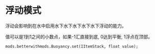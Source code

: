# 浮动模式

浮动会影响到在水中启用水下水下水下水下水下浮动的能力。

值可以是1到1之间的小数点，如果-1汇直接到底, 0达到平衡, 1浮点在顶部。

```zenscript
mods.betterwithmods.Buoyancy.set(IItemStack, float value);

```